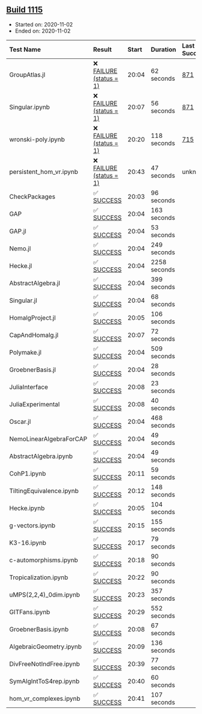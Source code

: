 ## [Build 1115](https://oscarci.mathematik.uni-kl.de/job/oscar-stable/1115/)

* Started on: 2020-11-02
* Ended on: 2020-11-02

| Test Name    | Result | Start | Duration | Last Success | First Failure |
|:-------------|:-------|:------|:---------|:-------------|:--------------|
| GroupAtlas.jl | ❌ [FAILURE (status = 1)](https://oscarci.mathematik.uni-kl.de/job/oscar-stable/1115/artifact/logs/build-1115/GroupAtlas.jl.log) | 20:04 | 62 seconds | [871](https://oscarci.mathematik.uni-kl.de/job/oscar-stable/871/) | [872](https://oscarci.mathematik.uni-kl.de/job/oscar-stable/872/) |
| Singular.ipynb | ❌ [FAILURE (status = 1)](https://oscarci.mathematik.uni-kl.de/job/oscar-stable/1115/artifact/logs/build-1115/Singular.ipynb.log) | 20:07 | 56 seconds | [871](https://oscarci.mathematik.uni-kl.de/job/oscar-stable/871/) | [872](https://oscarci.mathematik.uni-kl.de/job/oscar-stable/872/) |
| wronski-poly.ipynb | ❌ [FAILURE (status = 1)](https://oscarci.mathematik.uni-kl.de/job/oscar-stable/1115/artifact/logs/build-1115/wronski-poly.ipynb.log) | 20:20 | 118 seconds | [715](https://oscarci.mathematik.uni-kl.de/job/oscar-stable/715/) | [716](https://oscarci.mathematik.uni-kl.de/job/oscar-stable/716/) |
| persistent_hom_vr.ipynb | ❌ [FAILURE (status = 1)](https://oscarci.mathematik.uni-kl.de/job/oscar-stable/1115/artifact/logs/build-1115/persistent_hom_vr.ipynb.log) | 20:43 | 47 seconds | unknown | unknown |
| CheckPackages | ✅ [SUCCESS](https://oscarci.mathematik.uni-kl.de/job/oscar-stable/1115/artifact/logs/build-1115/CheckPackages.log) | 20:03 | 96 seconds |  |  |
| GAP | ✅ [SUCCESS](https://oscarci.mathematik.uni-kl.de/job/oscar-stable/1115/artifact/logs/build-1115/GAP.log) | 20:04 | 163 seconds |  |  |
| GAP.jl | ✅ [SUCCESS](https://oscarci.mathematik.uni-kl.de/job/oscar-stable/1115/artifact/logs/build-1115/GAP.jl.log) | 20:04 | 53 seconds |  |  |
| Nemo.jl | ✅ [SUCCESS](https://oscarci.mathematik.uni-kl.de/job/oscar-stable/1115/artifact/logs/build-1115/Nemo.jl.log) | 20:04 | 249 seconds |  |  |
| Hecke.jl | ✅ [SUCCESS](https://oscarci.mathematik.uni-kl.de/job/oscar-stable/1115/artifact/logs/build-1115/Hecke.jl.log) | 20:04 | 2258 seconds |  |  |
| AbstractAlgebra.jl | ✅ [SUCCESS](https://oscarci.mathematik.uni-kl.de/job/oscar-stable/1115/artifact/logs/build-1115/AbstractAlgebra.jl.log) | 20:04 | 399 seconds |  |  |
| Singular.jl | ✅ [SUCCESS](https://oscarci.mathematik.uni-kl.de/job/oscar-stable/1115/artifact/logs/build-1115/Singular.jl.log) | 20:04 | 68 seconds |  |  |
| HomalgProject.jl | ✅ [SUCCESS](https://oscarci.mathematik.uni-kl.de/job/oscar-stable/1115/artifact/logs/build-1115/HomalgProject.jl.log) | 20:05 | 106 seconds |  |  |
| CapAndHomalg.jl | ✅ [SUCCESS](https://oscarci.mathematik.uni-kl.de/job/oscar-stable/1115/artifact/logs/build-1115/CapAndHomalg.jl.log) | 20:07 | 72 seconds |  |  |
| Polymake.jl | ✅ [SUCCESS](https://oscarci.mathematik.uni-kl.de/job/oscar-stable/1115/artifact/logs/build-1115/Polymake.jl.log) | 20:04 | 509 seconds |  |  |
| GroebnerBasis.jl | ✅ [SUCCESS](https://oscarci.mathematik.uni-kl.de/job/oscar-stable/1115/artifact/logs/build-1115/GroebnerBasis.jl.log) | 20:04 | 28 seconds |  |  |
| JuliaInterface | ✅ [SUCCESS](https://oscarci.mathematik.uni-kl.de/job/oscar-stable/1115/artifact/logs/build-1115/JuliaInterface.log) | 20:08 | 23 seconds |  |  |
| JuliaExperimental | ✅ [SUCCESS](https://oscarci.mathematik.uni-kl.de/job/oscar-stable/1115/artifact/logs/build-1115/JuliaExperimental.log) | 20:08 | 40 seconds |  |  |
| Oscar.jl | ✅ [SUCCESS](https://oscarci.mathematik.uni-kl.de/job/oscar-stable/1115/artifact/logs/build-1115/Oscar.jl.log) | 20:04 | 468 seconds |  |  |
| NemoLinearAlgebraForCAP | ✅ [SUCCESS](https://oscarci.mathematik.uni-kl.de/job/oscar-stable/1115/artifact/logs/build-1115/NemoLinearAlgebraForCAP.log) | 20:04 | 49 seconds |  |  |
| AbstractAlgebra.ipynb | ✅ [SUCCESS](https://oscarci.mathematik.uni-kl.de/job/oscar-stable/1115/artifact/logs/build-1115/AbstractAlgebra.ipynb.log) | 20:04 | 49 seconds |  |  |
| CohP1.ipynb | ✅ [SUCCESS](https://oscarci.mathematik.uni-kl.de/job/oscar-stable/1115/artifact/logs/build-1115/CohP1.ipynb.log) | 20:11 | 59 seconds |  |  |
| TiltingEquivalence.ipynb | ✅ [SUCCESS](https://oscarci.mathematik.uni-kl.de/job/oscar-stable/1115/artifact/logs/build-1115/TiltingEquivalence.ipynb.log) | 20:12 | 148 seconds |  |  |
| Hecke.ipynb | ✅ [SUCCESS](https://oscarci.mathematik.uni-kl.de/job/oscar-stable/1115/artifact/logs/build-1115/Hecke.ipynb.log) | 20:05 | 104 seconds |  |  |
| g-vectors.ipynb | ✅ [SUCCESS](https://oscarci.mathematik.uni-kl.de/job/oscar-stable/1115/artifact/logs/build-1115/g-vectors.ipynb.log) | 20:15 | 155 seconds |  |  |
| K3-16.ipynb | ✅ [SUCCESS](https://oscarci.mathematik.uni-kl.de/job/oscar-stable/1115/artifact/logs/build-1115/K3-16.ipynb.log) | 20:17 | 79 seconds |  |  |
| c-automorphisms.ipynb | ✅ [SUCCESS](https://oscarci.mathematik.uni-kl.de/job/oscar-stable/1115/artifact/logs/build-1115/c-automorphisms.ipynb.log) | 20:18 | 90 seconds |  |  |
| Tropicalization.ipynb | ✅ [SUCCESS](https://oscarci.mathematik.uni-kl.de/job/oscar-stable/1115/artifact/logs/build-1115/Tropicalization.ipynb.log) | 20:22 | 90 seconds |  |  |
| uMPS(2,2,4)_0dim.ipynb | ✅ [SUCCESS](https://oscarci.mathematik.uni-kl.de/job/oscar-stable/1115/artifact/logs/build-1115/uMPS-2-2-4-_0dim.ipynb.log) | 20:23 | 357 seconds |  |  |
| GITFans.ipynb | ✅ [SUCCESS](https://oscarci.mathematik.uni-kl.de/job/oscar-stable/1115/artifact/logs/build-1115/GITFans.ipynb.log) | 20:29 | 552 seconds |  |  |
| GroebnerBasis.ipynb | ✅ [SUCCESS](https://oscarci.mathematik.uni-kl.de/job/oscar-stable/1115/artifact/logs/build-1115/GroebnerBasis.ipynb.log) | 20:08 | 67 seconds |  |  |
| AlgebraicGeometry.ipynb | ✅ [SUCCESS](https://oscarci.mathematik.uni-kl.de/job/oscar-stable/1115/artifact/logs/build-1115/AlgebraicGeometry.ipynb.log) | 20:09 | 136 seconds |  |  |
| DivFreeNotIndFree.ipynb | ✅ [SUCCESS](https://oscarci.mathematik.uni-kl.de/job/oscar-stable/1115/artifact/logs/build-1115/DivFreeNotIndFree.ipynb.log) | 20:39 | 77 seconds |  |  |
| SymAlgIntToS4rep.ipynb | ✅ [SUCCESS](https://oscarci.mathematik.uni-kl.de/job/oscar-stable/1115/artifact/logs/build-1115/SymAlgIntToS4rep.ipynb.log) | 20:40 | 60 seconds |  |  |
| hom_vr_complexes.ipynb | ✅ [SUCCESS](https://oscarci.mathematik.uni-kl.de/job/oscar-stable/1115/artifact/logs/build-1115/hom_vr_complexes.ipynb.log) | 20:41 | 107 seconds |  |  |
